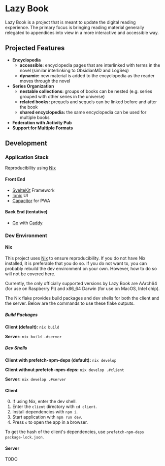 # Lazy Book

Lazy Book is a project that is meant to update the digital reading experience. The primary focus is bringing reading material generally relegated to appendices into view in a more interactive and accessible way.

## Projected Features

- **Encyclopedia**
  - **accessible:** encyclopedia pages that are interlinked with terms in the novel (similar interlinking to ObsidianMD and LogSeq)
  - **dynamic:** new material is added to the encyclopedia as the reader moves through the novel
- **Series Organization**
  - **nestable collections:** groups of books can be nested (e.g. series grouped with other series in the universe)
  - **related books:** prequels and sequels can be linked before and after the book
  - **shared encyclopedia:** the same encyclopedia can be used for multiple books
- **Federation with Activity Pub**
- **Support for Multiple Formats**

## Development

### Application Stack

Reproducibility using [Nix](https://nixos.org/)

#### Front End

- [SvelteKit](https://kit.svelte.dev/) Framework
- [Ionic](https://ionicframework.com/docs/) UI
- [Capacitor](https://capacitorjs.com/) for PWA

#### Back End (tentative)

- [Go](https://go.dev/) with [Caddy](https://caddyserver.com/)

### Dev Environment

#### Nix

This project uses [Nix](https://nixos.org/) to ensure reproducibility. If you do not have Nix installed, it is preferable that you do so. If you do not want to, you can probably rebuild the dev environment on your own. However, how to do so will not be covered here.

Currently, the only officially supported versions by Lazy Book are AArch64 (for use on Raspberry Pi) and x86_64 Darwin (for use on MacOS, Intel chip).

The Nix flake provides build packages and dev shells for both the client and the server. Below are the commands to use these flake outputs.

##### Build Packages

**Client (default):** `nix build`

**Server:** `nix build .#server`

##### Dev Shells

**Client with prefetch-npm-deps (default):** `nix develop`

**Client without prefetch-npm-deps:** `nix develop .#client`

**Server:** `nix develop .#server`

#### Client

0. If using Nix, enter the dev shell.
1. Enter the `client` directory with `cd client`.
2. Install dependencies with `npm i`.
3. Start application with `npm run dev`.
4. Press `o` to open the app in a browser.

To get the hash of the client's dependencies, use `prefetch-npm-deps package-lock.json`.

#### Server

TODO